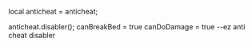 local anticheat = anticheat;

anticheat.disabler();
canBreakBed = true
canDoDamage = true
--ez  anti cheat disabler
